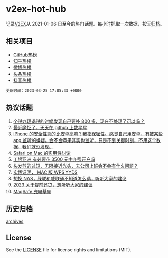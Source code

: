 # v2ex-hot-hub

 记录[V2EX](https://www.v2ex.com/)从 2021-01-06 日至今的热门话题。每小时抓取一次数据，按天[归档](archives)。
 
 ## 相关项目

- [GitHub热榜](https://github.com/snaildev/github-hot-hub)
- [知乎热榜](https://github.com/snaildev/zhihu-hot-hub)
- [微博热榜](https://github.com/snaildev/weibo-hot-hub)
- [头条热榜](https://github.com/snaildev/toutiao-hot-hub)
- [抖音热榜](https://github.com/snaildev/douyin-hot-hub)


 `更新时间：2023-03-25 17:05:33 +0800`

## 热议话题

1. [个税办理退税的时候发现自己要补 800 多，现在不处理了可以吗？](https://www.v2ex.com/t/926943)
1. [最近魔怔了，天天在 github 上数星星](https://www.v2ex.com/t/927016)
1. [iPhone 的安全性真的比安卓高嘛？我指保密性。感觉自己用安卓，有被某些 app 监听的嫌疑。会不会苹果其实也监听，只是不到关键时刻，不用这个数据，我们就没发现。](https://www.v2ex.com/t/927010)
1. [Safari on Mac 的实用性讨论](https://www.v2ex.com/t/926989)
1. [工银亚洲 有必要花 3500 元中介费开户吗](https://www.v2ex.com/t/926940)
1. [头发剪的过短，无限接近光头，去公司上班会不会有什么问题？](https://www.v2ex.com/t/927075)
1. [实践证明， MAC 版 WPS YYDS](https://www.v2ex.com/t/926970)
1. [想换 NAS，绿联和威联通不知道怎么选，听听大家的建议](https://www.v2ex.com/t/926911)
1. [2023 关于提前还贷，想听听大家的建议](https://www.v2ex.com/t/926912)
1. [MagSafe 充电基座](https://www.v2ex.com/t/926933)

## 历史归档

[archives](archives)

## License

See the [LICENSE](LICENSE) file for license rights and limitations (MIT).
